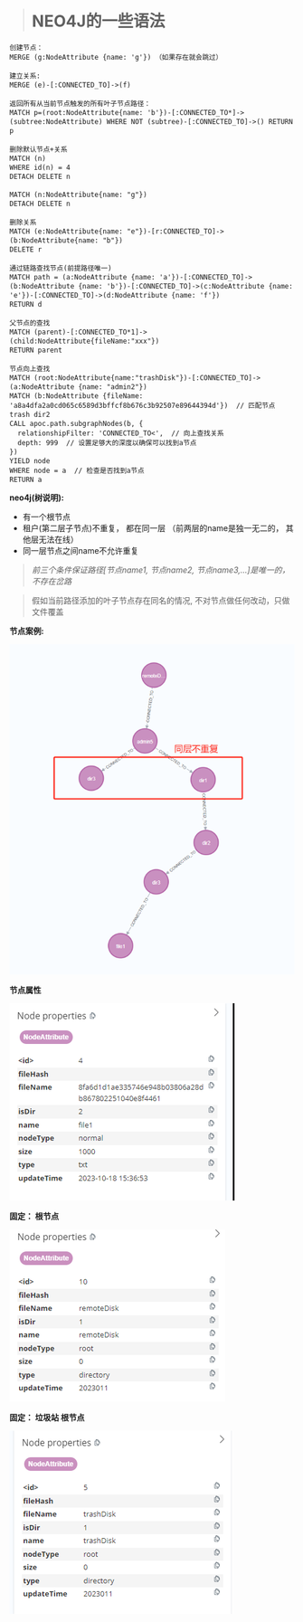 > # NEO4J的一些语法
```
创建节点：
MERGE (g:NodeAttribute {name: 'g'}) （如果存在就会跳过）

建立关系:
MERGE (e)-[:CONNECTED_TO]->(f) 

返回所有从当前节点触发的所有叶子节点路径：
MATCH p=(root:NodeAttribute{name: 'b'})-[:CONNECTED_TO*]->(subtree:NodeAttribute) WHERE NOT (subtree)-[:CONNECTED_TO]->() RETURN p

删除默认节点+关系
MATCH (n)
WHERE id(n) = 4
DETACH DELETE n

MATCH (n:NodeAttribute{name: "g"}) 
DETACH DELETE n

删除关系
MATCH (e:NodeAttribute{name: "e"})-[r:CONNECTED_TO]->(b:NodeAttribute{name: "b"})
DELETE r

通过链路查找节点(前提路径唯一)
MATCH path = (a:NodeAttribute {name: 'a'})-[:CONNECTED_TO]->(b:NodeAttribute {name: 'b'})-[:CONNECTED_TO]->(c:NodeAttribute {name: 'e'})-[:CONNECTED_TO]->(d:NodeAttribute {name: 'f'})
RETURN d

父节点的查找
MATCH (parent)-[:CONNECTED_TO*1]->(child:NodeAttribute{fileName:"xxx"})
RETURN parent

节点向上查找
MATCH (root:NodeAttribute{name:"trashDisk"})-[:CONNECTED_TO]->(a:NodeAttribute {name: "admin2"})
MATCH (b:NodeAttribute {fileName: 'a8a4dfa2a0cd065c6589d3bffcf8b676c3b92507e89644394d'})  // 匹配节点trash dir2
CALL apoc.path.subgraphNodes(b, {
  relationshipFilter: 'CONNECTED_TO<',  // 向上查找关系
  depth: 999  // 设置足够大的深度以确保可以找到a节点
})
YIELD node
WHERE node = a  // 检查是否找到a节点
RETURN a

```

**neo4j(树说明):**
- 有一个根节点
- 租户(第二层子节点)不重复， 都在同一层 （前两层的name是独一无二的， 其他层无法在线）
- 同一层节点之间name不允许重复

> *前三个条件保证路径[节点name1, 节点name2, 节点name3,...]是唯一的，不存在岔路*

>假如当前路径添加的叶子节点存在同名的情况, 不对节点做任何改动，只做文件覆盖


**节点案例:**

![img_1.png](img_1.png)

**节点属性**

![img_2.png](img_2.png)

**固定： 根节点**

![root_node.png](root_node.png)

**固定： 垃圾站 根节点**

![trash_node.png](trash_node.png)

